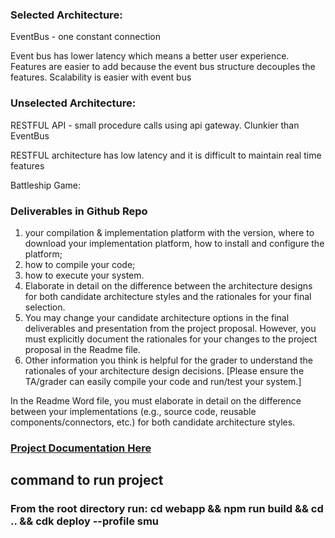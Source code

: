 ### Selected Architecture: 

EventBus - one constant connection 


Event bus has lower latency which means a better user experience. Features are easier to add because the event bus structure decouples the features. Scalability is easier with event bus 


### Unselected Architecture: 

RESTFUL API - small procedure calls using api gateway. Clunkier than EventBus

RESTFUL architecture has low latency and it is difficult to maintain real time features 



Battleship Game: 

### **Deliverables in Github Repo** 

1) your compilation & implementation platform with the version, where to download 
your implementation platform, how to install and configure the platform; 
2) how to compile your code; 
3) how to execute your system. 
4) Elaborate in detail on the difference between the architecture designs for both 
candidate architecture styles and the rationales for your final selection. 
5) You may change your candidate architecture options in the final deliverables and 
presentation from the project proposal. However, you must explicitly document the 
rationales for your changes to the project proposal in the Readme file. 
6) Other information you think is helpful for the grader to understand the rationales of 
your architecture design decisions. 
[Please ensure the TA/grader can easily compile your code and run/test your 
system.]

In the Readme Word file, you must elaborate in detail on the difference 
between your implementations (e.g., source code, reusable 
components/connectors, etc.) for both candidate architecture styles. 

### [Project Documentation Here](./webapp/notes/architecture.md)

## command to run project

### From the root directory run: cd webapp && npm run build && cd .. && cdk deploy --profile smu  
